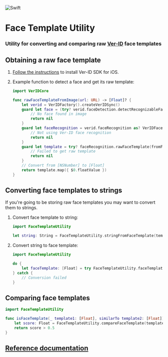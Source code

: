 ![Swift](https://github.com/AppliedRecognition/Face-Template-Utlity-Apple/workflows/Swift/badge.svg?event=push)

# Face Template Utility

### Utility for converting and comparing raw [Ver-ID](https://github.com/AppliedRecognition/Ver-ID-UI-iOS) face templates

## Obtaining a raw face template

1. [Follow the instructions](https://github.com/AppliedRecognition/Ver-ID-UI-iOS) to install Ver-ID SDK for iOS.
2. Example function to detect a face and get its raw template:
    
    ~~~swift
    import VerIDCore
    
    func rawFaceTemplateFromImage(url: URL) -> [Float]? {
        let verid = VerIDFactory().createVerIDSync()
        guard let face = (try? verid.faceDetection.detectRecognizableFacesInImage(url, limit: 1))?.first else {
            // No face found in image
            return nil
        }
        guard let faceRecognition = verid.faceRecognition as? VerIDFaceRecognition else {
            // Not using Ver-ID face recognition
            return nil
        }
        guard let template = try? faceRecognition.rawFaceTemplate(fromFace: face) else {
            // Failed to get raw template
            return nil
        }
        // Convert from [NSNumber] to [Float]
        return template.map({ $0.floatValue })
    }
    ~~~

## Converting face templates to strings

If you're going to be storing raw face templates you may want to convert them to strings.

1. Convert face template to string:

    ~~~swift
    import FaceTemplateUtility
    
    let string: String = FaceTemplateUtility.stringFromFaceTemplate(template)
    ~~~
2. Convert string to face template:

    ~~~swift
    import FaceTemplateUtility
    
    do {
        let faceTemplate: [Float] = try FaceTemplateUtility.faceTemplateFromString(string)
    } catch {
        // Conversion failed
    }
    ~~~
    
## Comparing face templates

~~~swift
import FaceTemplateUtility

func isFaceTemplate(_ template1: [Float], similarTo template2: [Float]) -> Bool {
    let score: Float = FaceTemplateUtility.compareFaceTemplate(template1, to: template2)
    return score > 0.5
}
~~~

## [Reference documentation](https://appliedrecognition.github.io/Face-Template-Utility-Apple)
